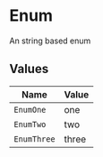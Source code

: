 # Enum

An string based enum


## Values

| Name        | Value       |
| ----------- | ----------- |
| `EnumOne`   | one         |
| `EnumTwo`   | two         |
| `EnumThree` | three       |